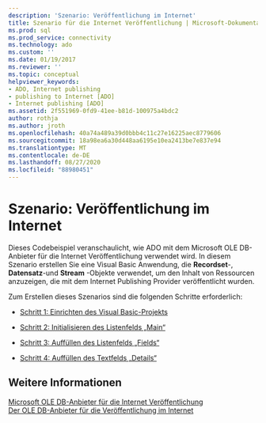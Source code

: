 ```yaml
---
description: 'Szenario: Veröffentlichung im Internet'
title: Szenario für die Internet Veröffentlichung | Microsoft-Dokumentation
ms.prod: sql
ms.prod_service: connectivity
ms.technology: ado
ms.custom: ''
ms.date: 01/19/2017
ms.reviewer: ''
ms.topic: conceptual
helpviewer_keywords:
- ADO, Internet publishing
- publishing to Internet [ADO]
- Internet publishing [ADO]
ms.assetid: 2f551969-0fd9-41ee-b81d-100975a4bdc2
author: rothja
ms.author: jroth
ms.openlocfilehash: 40a74a489a39d0bbb4c11c27e16225aec8779606
ms.sourcegitcommit: 18a98ea6a30d448aa6195e10ea2413be7e837e94
ms.translationtype: MT
ms.contentlocale: de-DE
ms.lasthandoff: 08/27/2020
ms.locfileid: "88980451"
---
```

# <a name="internet-publishing-scenario"></a>Szenario: Veröffentlichung im Internet
Dieses Codebeispiel veranschaulicht, wie ADO mit dem Microsoft OLE DB-Anbieter für die Internet Veröffentlichung verwendet wird. In diesem Szenario erstellen Sie eine Visual Basic Anwendung, die **Recordset**-, **Datensatz**-und **Stream** -Objekte verwendet, um den Inhalt von Ressourcen anzuzeigen, die mit dem Internet Publishing Provider veröffentlicht wurden.  
  
 Zum Erstellen dieses Szenarios sind die folgenden Schritte erforderlich:  
  
-   [Schritt 1: Einrichten des Visual Basic-Projekts](./step-1-set-up-the-visual-basic-project.md)  
  
-   [Schritt 2: Initialisieren des Listenfelds „Main“](./step-2-initialize-the-main-list-box.md)  
  
-   [Schritt 3: Auffüllen des Listenfelds „Fields“](./step-3-populate-the-fields-list-box.md)  
  
-   [Schritt 4: Auffüllen des Textfelds „Details“](./step-4-populate-the-details-text-box.md)  
  
## <a name="see-also"></a>Weitere Informationen  
 [Microsoft OLE DB-Anbieter für die Internet Veröffentlichung](../appendixes/microsoft-ole-db-provider-for-internet-publishing.md)   
 [Der OLE DB-Anbieter für die Veröffentlichung im Internet](./the-ole-db-provider-for-internet-publishing.md)